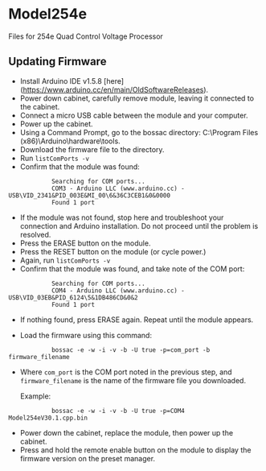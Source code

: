 # Model254e
Files for 254e Quad Control Voltage Processor


## Updating Firmware
* Install Arduino IDE v1.5.8 [here] (https://www.arduino.cc/en/main/OldSoftwareReleases).
* Power down cabinet, carefully remove module, leaving it connected to the cabinet.
* Connect a micro USB cable between the module and your computer.
* Power up the cabinet.
* Using a Command Prompt, go to the bossac directory: C:\Program Files (x86)\Arduino\hardware\tools.
* Download the firmware file to the directory.
* Run `listComPorts -v`
* Confirm that the module was found: 
```
			Searching for COM ports...
			COM3 - Arduino LLC (www.arduino.cc) - USB\VID_2341&PID_003E&MI_00\6&36C3CEB1&0&0000 
			Found 1 port	
```
* If the module was not found, stop here and troubleshoot your connection and Arduino installation. Do not proceed until the problem is resolved.
* Press the ERASE button on the module.
* Press the RESET button on the module (or cycle power.)
* Again, run `listComPorts -v`
* Confirm that the module was found, and take note of the COM port: 
```
			Searching for COM ports...
			COM4 - Arduino LLC (www.arduino.cc) - USB\VID_03EB&PID_6124\5&1DB486CD&0&2
			Found 1 port	
```
* If nothing found, press ERASE again. Repeat until the module appears.

* Load the firmware using this command:
```
			bossac -e -w -i -v -b -U true -p=com_port -b firmware_filename
```
* Where `com_port` is the COM port noted in the previous step, and `firmware_filename` is the name of the firmware file you downloaded. 

	Example: 
```
			bossac -e -w -i -v -b -U true -p=COM4 Model254eV30.1.cpp.bin
```		
* Power down the cabinet, replace the module, then power up the cabinet. 
* Press and hold the remote enable button on the module to display the firmware version on the preset manager.

